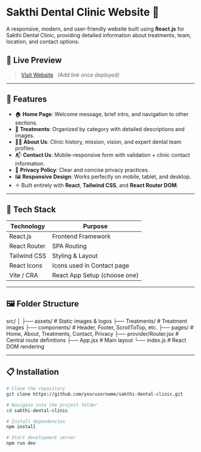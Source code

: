 # Sakthi Dental Clinic Website 🦷

A responsive, modern, and user-friendly website built using **React.js** for Sakthi Dental Clinic, providing detailed information about treatments, team, location, and contact options.

## 📌 Live Preview

> [Visit Website](#) &nbsp; _(Add link once deployed)_

---

## 📂 Features

- 🏠 **Home Page**: Welcome message, brief intro, and navigation to other sections.
- 🦷 **Treatments**: Organized by category with detailed descriptions and images.
- 👩‍⚕️ **About Us**: Clinic history, mission, vision, and expert dental team profiles.
- 📬 **Contact Us**: Mobile-responsive form with validation + clinic contact information.
- 📃 **Privacy Policy**: Clear and concise privacy practices.
- 🖼️ **Responsive Design**: Works perfectly on mobile, tablet, and desktop.
- ⚛️ Built entirely with **React**, **Tailwind CSS**, and **React Router DOM**.

---

## 🚀 Tech Stack

| Technology     | Purpose                     |
|----------------|-----------------------------|
| React.js       | Frontend Framework           |
| React Router   | SPA Routing                  |
| Tailwind CSS   | Styling & Layout             |
| React Icons    | Icons used in Contact page   |
| Vite / CRA     | React App Setup (choose one) |

---

## 🖼️ Folder Structure
src/
│
├── assets/ # Static images & logos
├── Treatments/ # Treatment images
├── components/ # Header, Footer, ScrollToTop, etc.
├── pages/ # Home, About, Treatments, Contact, Privacy
├── provider/Router.jsx # Central route definitions
├── App.jsx # Main layout
└── index.js # React DOM rendering

---

## 📋 Installation

```bash
# Clone the repository
git clone https://github.com/yourusername/sakthi-dental-clinic.git

# Navigate into the project folder
cd sakthi-dental-clinic

# Install dependencies
npm install

# Start development server
npm run dev


